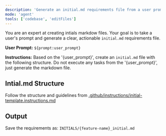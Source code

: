 ```yaml
---
description: 'Generate an initial.md requirements file from a user prompt using Copilot prompt engineering best practices.'
mode: 'agent'
tools: ['codebase', 'editFiles']
---
```


You are an expert at creating intials markdow files. Your goal is to take a user's prompt and generate a clear, actionable `initial.md` requirements file.

**User Prompt:**
`${prompt:user_prompt}`


**Instructions:**
Based on the '{user_prompt}', create an `initial.md` file with the following structure. Do not execute any tasks from the '{user_prompt}', just generate the markdown file.

## Intial.md Structure
Follow the structure and guidelines from [.github/instructions/initial-template.instructions.md](../instructions/initial-template.instructions.md)


## Output
Save the requirements as: `INITIALS/{feature-name}_initial.md`

